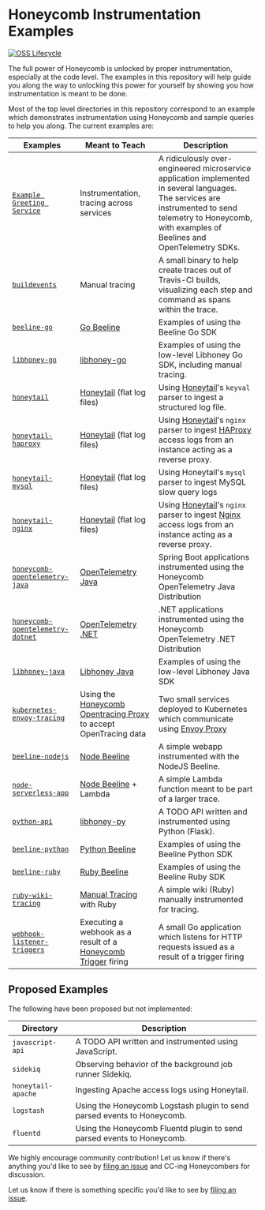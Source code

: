 # Honeycomb Instrumentation Examples

[![OSS Lifecycle](https://img.shields.io/osslifecycle/honeycombio/examples?color=success)](https://github.com/honeycombio/home/blob/main/honeycomb-oss-lifecycle-and-practices.md)

The full power of Honeycomb is unlocked by proper instrumentation, especially at
the code level. The examples in this repository will help guide you
along the way to unlocking this power for yourself by showing you how
instrumentation is meant to be done.

Most of the top level directories in this repository correspond to an example
which demonstrates instrumentation using Honeycomb and sample queries to help
you along. The current examples are:

| Examples                                                                                                             | Meant to Teach                                                                                                                 | Description                                                                                                                                                                                               |
|----------------------------------------------------------------------------------------------------------------------|--------------------------------------------------------------------------------------------------------------------------------|-----------------------------------------------------------------------------------------------------------------------------------------------------------------------------------------------------------|
| [`Example Greeting Service`](https://github.com/honeycombio/example-greeting-service)                                | Instrumentation, tracing across services                                                                                       | A ridiculously over-engineered microservice application implemented in several languages. The services are instrumented to send telemetry to Honeycomb, with examples of Beelines and OpenTelemetry SDKs. |
| [`buildevents`](https://github.com/honeycombio/buildevents)                                                          | Manual tracing                                                                                                                 | A small binary to help create traces out of Travis-CI builds, visualizing each step and command as spans within the trace.                                                                                |
| [`beeline-go`](https://github.com/honeycombio/beeline-go/tree/main/examples)                                         | [Go Beeline](https://docs.honeycomb.io/getting-data-in/beeline/go/)                                                            | Examples of using the Beeline Go SDK                                                                                                                                                                      |
| [`libhoney-go`](https://github.com/honeycombio/libhoney-go/tree/main/examples)                                       | [libhoney-go](https://docs.honeycomb.io/getting-data-in/libhoney/go/)                                                          | Examples of using the low-level Libhoney Go SDK, including manual tracing.                                                                                                                                |
| [`honeytail`](https://github.com/honeycombio/honeytail/tree/main/example)                                            | [Honeytail](https://docs.honeycomb.io/getting-data-in/honeytail/) (flat log files)                                             | Using [Honeytail]()'s `keyval` parser to ingest a structured log file.                                                                                                                                    |
| [`honeytail-haproxy`](honeytail-haproxy)                                                                             | [Honeytail](https://docs.honeycomb.io/getting-data-in/honeytail/) (flat log files)                                             | Using [Honeytail]()'s `nginx` parser to ingest [HAProxy](https://www.haproxy.org/) access logs from an instance acting as a reverse proxy.                                                                |
| [`honeytail-mysql`](honeytail-mysql)                                                                                 | [Honeytail](https://docs.honeycomb.io/getting-data-in/honeytail/) (flat log files)                                             | Using Honeytail's `mysql` parser to ingest MySQL slow query logs                                                                                                                                          |
| [`honeytail-nginx`](honeytail-nginx)                                                                                 | [Honeytail](https://docs.honeycomb.io/getting-data-in/honeytail/) (flat log files)                                             | Using [Honeytail]()'s `nginx` parser to ingest [Nginx]() access logs from an instance acting as a reverse proxy.                                                                                          |
| [`honeycomb-opentelemetry-java`](https://github.com/honeycombio/honeycomb-opentelemetry-java/tree/main/examples)     | [OpenTelemetry Java](https://docs.honeycomb.io/getting-data-in/opentelemetry/java-distro/)                                     | Spring Boot applications instrumented using the Honeycomb OpenTelemetry Java Distribution                                                                                                                 |
| [`honeycomb-opentelemetry-dotnet`](https://github.com/honeycombio/honeycomb-opentelemetry-dotnet/tree/main/examples) | [OpenTelemetry .NET](https://docs.honeycomb.io/getting-data-in/opentelemetry/dotnet-distro/)                                   | .NET applications instrumented using the Honeycomb OpenTelemetry .NET Distribution                                                                                                                        | 
| [`libhoney-java`](https://github.com/honeycombio/libhoney-java/tree/main/examples)                                   | [Libhoney Java](https://docs.honeycomb.io/getting-data-in/libhoney/java/)                                                      | Examples of using the low-level Libhoney Java SDK                                                                                                                                                         |
| [`kubernetes-envoy-tracing`](kubernetes-envoy-tracing)                                                               | Using the [Honeycomb Opentracing Proxy](https://github.com/honeycombio/honeycomb-opentracing-proxy) to accept OpenTracing data | Two small services deployed to Kubernetes which communicate using [Envoy Proxy](https://www.envoyproxy.io/)                                                                                               |
| [`beeline-nodejs`](https://github.com/honeycombio/beeline-nodejs/tree/main/examples/node-tracing)                    | [Node Beeline](https://docs.honeycomb.io/getting-data-in/beeline/nodejs/)                                                      | A simple webapp instrumented with the NodeJS Beeline.                                                                                                                                                     |
| [`node-serverless-app`](node-serverless-app)                                                                         | [Node Beeline](https://docs.honeycomb.io/getting-data-in/javascript/beeline-nodejs/) + Lambda                                  | A simple Lambda function meant to be part of a larger trace.                                                                                                                                              |
| [`python-api`](python-api)                                                                                           | [libhoney-py](https://docs.honeycomb.io/sdk/python/)                                                                           | A TODO API written and instrumented using Python (Flask).                                                                                                                                                 |
| [`beeline-python`](https://github.com/honeycombio/beeline-python/tree/main/examples)                                 | [Python Beeline](https://docs.honeycomb.io/getting-data-in/beeline/python/)                                                    | Examples of using the Beeline Python SDK                                                                                                                                                                  |
| [`beeline-ruby`](https://github.com/honeycombio/beeline-ruby/tree/main/examples)                                     | [Ruby Beeline](https://docs.honeycomb.io/getting-data-in/beeline/ruby/)                                                        | Examples of using the Beeline Ruby SDK                                                                                                                                                                    |
| [`ruby-wiki-tracing`](ruby-wiki-tracing)                                                                             | [Manual Tracing](https://docs.honeycomb.io/working-with-data/tracing/send-trace-data/#manual-tracing) with Ruby                | A simple wiki (Ruby) manually instrumented for tracing.                                                                                                                                                   |
| [`webhook-listener-triggers`](webhook-listener-triggers)                                                             | Executing a webhook as a result of a [Honeycomb Trigger](https://docs.honeycomb.io/working-with-data/triggers/) firing         | A small Go application which listens for HTTP requests issued as a result of a trigger firing                                                                                                             |


## Proposed Examples

The following have been proposed but not implemented:

| Directory           | Description                                                             |
| ------------------- | ----------------------------------------------------------------------- |
| `javascript-api`    | A TODO API written and instrumented using JavaScript.                   |
| `sidekiq`           | Observing behavior of the background job runner Sidekiq.                |
| `honeytail-apache`  | Ingesting Apache access logs using Honeytail.                           |
| `logstash`          | Using the Honeycomb Logstash plugin to send parsed events to Honeycomb. |
| `fluentd`           | Using the Honeycomb Fluentd plugin to send parsed events to Honeycomb.  |

We highly encourage community contribution! Let us know if there's anything you'd like to see
by [filing an issue](https://github.com/honeycombio/examples/issues/new) and CC-ing Honeycombers
for discussion.

Let us know if there is something specific you'd like to see by [filing an
issue](https://github.com/honeycombio/examples/issues/new).
